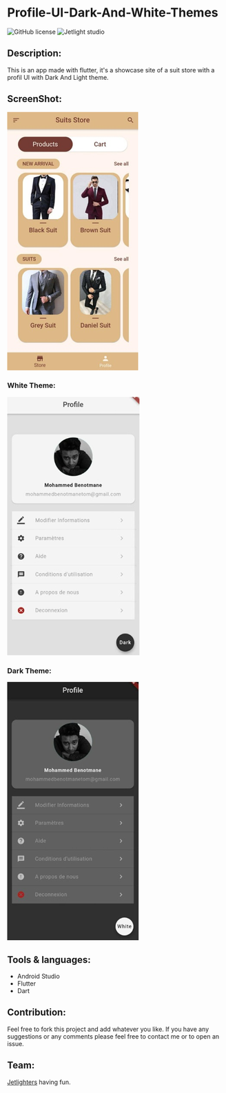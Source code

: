 # Profile-UI-Dark-And-White-Themes

![GitHub license](https://img.shields.io/github/license/Mohammed-Benotmane/Tower-Defense-Game.svg)
![Jetlight studio](https://img.shields.io/badge/Made%20by-Jetlight%20studio-blue.svg?color=082544)

## Description:
This is an app made with flutter, it's a showcase site of a suit store with a profil UI with Dark And Light theme.

## ScreenShot:
<img src="Screenshot/photo_2020-06-13_00-28-31.jpg" />

### White Theme:
<img src="Screenshot/white.jpg" />

### Dark Theme:
<img src="Screenshot/dark.jpg" />

## Tools & languages:
* Android Studio
* Flutter
* Dart

## Contribution:
Feel free to fork this project and add whatever you like. If you have any suggestions or any comments please feel free to contact me or to open an issue.

## Team:
[Jetlighters](https://github.com/JetLightStudio) having fun.

